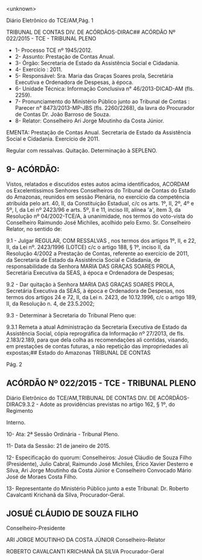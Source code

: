 &lt;unknown&gt;

Diário Eletrônico do TCE/AM,Pág. 1

TRIBUNAL DE CONTAS DIV. DE ACÓRDÃOS-DIRAC## ACÓRDÃO Nº 022/2015 - TCE - TRIBUNAL PLENO

- 1- Processo TCE nº 1945/2012.
- 2- Assunto: Prestação de Contas Anual.
- 3- Órgão: Secretaria de Estado da Assistência Social e Cidadania.
- 4- Exercício : 2011.
- 5- Responsável: Sra. Maria das Graças Soares prola, Secretária Executiva e Ordenadora de Despesas, à época.
- 6- Unidade Técnica: Informação Conclusiva n° 46/2013-DICAD-AM (fls. 2259).
- 7-  Pronunciamento  do  Ministério  Público  junto  ao  Tribunal  de  Contas :  Parecer  n° 8473/2013-MP-JBS (fls. 2260/2268), da lavra do Procurador de Contas Dr.  João Barroso de Souza.
- 8- Relator: Conselheiro Ari Jorge Moutinho da Costa Júnior.

EMENTA: Prestação de Contas Anual. Secretaria  de  Estado  da  Assistência  Social  e Cidadania. Exercício de 2011.

Regular com ressalvas. Quitação. Determinação à SEPLENO.

## 9- ACÓRDÃO:

Vistos, relatados e discutidos estes autos acima identificados,  ACORDAM os Excelentíssimos  Senhores  Conselheiros do Tribunal de Contas do Estado do Amazonas, reunidos em sessão Plenária, no exercício da competência atribuída pelo  art. 40, II, da Constituição Estadual, c/c os arts. 1º, II, 2º, 4º e 5º, I, da Lei nº 2423/96 e arts. 5º, II e 11, inciso III, alínea 'a', item 3, da Resolução nº 04/2002-TCE/A, à unanimidade, nos termos  do  voto-vista  do  Conselheiro  Raimundo  José  Michiles,  acolhido  pelo  Exmo.  Sr. Conselheiro Relator, no sentido de:

9.1 - Julgar REGULAR, COM RESSALVAS , nos termos dos artigos 1º, II, e 22, II, da Lei nº. 2423/1996 (LOTCE) c/c o artigo 188, § 1º, inciso II, da Resolução 4/2002 a Prestação  de  Contas,  referente  ao  exercício  de  2011,  da  Secretaria  de Estado  da Assistência  Social  e  Cidadania,  de  responsabilidade  da  Senhora  MARIA  DAS  GRAÇAS SOARES PROLA, Secretária Executiva da SEAS, à época e Ordenadora de Despesas;

9.2  -  Dar  quitação à  Senhora  MARIA  DAS  GRAÇAS  SOARES  PROLA, Secretária  Executiva  da  SEAS,  à  época  e  Ordenadora  de  Despesas,  nos  termos  dos artigos 24 e 72, II, da Lei n. 2423, de 10.12.1996, c/c o artigo 189, II, da Resolução n. 4, de 23.5.2002;

9.3 - Determinar à Secretaria do Tribunal Pleno que:

9.3.1 Remeta a atual Administração da Secretaria Executiva de Estado da Assistência Social, cópia reprográfica da Informação nº 27/2013, de fls. 2.183/2.189, para que dela colha as recomendações ali contidas, visando, em prestações de contas futuras, a não repetição das impropriedades ali expostas;## Estado do Amazonas TRIBUNAL DE CONTAS

Pág. 2

## ACÓRDÃO Nº 022/2015 - TCE - TRIBUNAL PLENO

Diário Eletrônico do TCE/AM,TRIBUNAL DE CONTAS DIV. DE ACÓRDÃOS-DIRAC9.3.2 - Adote as providências previstas no artigo 162,  § 1º, do Regimento

Interno.

10- Ata: 2ª Sessão Ordinária - Tribunal Pleno.

11- Data da Sessão: 21 de janeiro de 2015.

12- Especificação do quorum: Conselheiros: Josué Cláudio de Souza Filho (Presidente), Julio Cabral, Raimundo José Michiles, Érico Xavier Desterro e Silva, Ari Jorge Moutinho da Costa Júnior e  Conselheiro Convocado Mário José de Moraes Costa Filho.

13- Representante do Ministério Público junto a este Tribunal: Dr. Roberto Cavalcanti Krichanã da Silva, Procurador-Geral.

## JOSUÉ CLÁUDIO DE SOUZA FILHO

Conselheiro-Presidente

ARI JORGE MOUTINHO DA COSTA JÚNIOR Conselheiro-Relator

ROBERTO CAVALCANTI KRICHANÃ DA SILVA Procurador-Geral